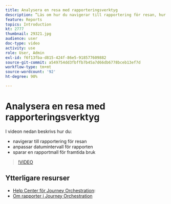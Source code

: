```yaml
---
title: Analysera en resa med rapporteringsverktyg
description: ”Läs om hur du navigerar till rapportering för resan, hur du anpassar datumintervall för rapporten samt sparar en rapportmall för framtida bruk.”
feature: Reports
topics: Introduction
kt: 2777
thumbnail: 29321.jpg
audience: user
doc-type: video
activity: use
role: User, Admin
exl-id: f6f13fba-d815-424f-86e5-918577609882
source-git-commit: a549754dd3fbffb7b45a7d66db6778bceb13ef7d
workflow-type: tm+mt
source-wordcount: '92'
ht-degree: 90%

---
```


# Analysera en resa med rapporteringsverktyg

I videon nedan beskrivs hur du:

* navigerar till rapportering för resan
* anpassar datumintervall för rapporten
* sparar en rapportmall för framtida bruk

>[!VIDEO](https://video.tv.adobe.com/v/29321?quality=12)

## Ytterligare resurser

* [Help Center för Journey Orchestration](https://experienceleague.adobe.com/docs/journeys/using/journey-orchestration-home.html?lang=sv):
* [Om rapporter i Journey Orchestration](https://experienceleague.adobe.com/docs/journeys/using/journey-reports/about-journey-reports.html?lang=en)
